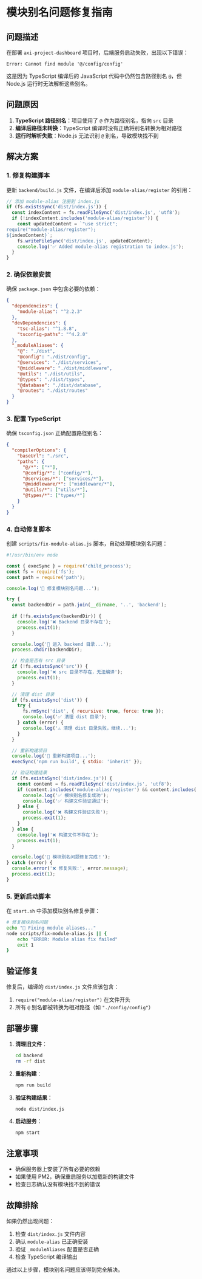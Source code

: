 # 模块别名问题修复指南

## 问题描述

在部署 `axi-project-dashboard` 项目时，后端服务启动失败，出现以下错误：

```
Error: Cannot find module '@/config/config'
```

这是因为 TypeScript 编译后的 JavaScript 代码中仍然包含路径别名 `@`，但 Node.js 运行时无法解析这些别名。

## 问题原因

1. **TypeScript 路径别名**：项目使用了 `@` 作为路径别名，指向 `src` 目录
2. **编译后路径未转换**：TypeScript 编译时没有正确将别名转换为相对路径
3. **运行时解析失败**：Node.js 无法识别 `@` 别名，导致模块找不到

## 解决方案

### 1. 修复构建脚本

更新 `backend/build.js` 文件，在编译后添加 `module-alias/register` 的引用：

```javascript
// 添加 module-alias 注册到 index.js
if (fs.existsSync('dist/index.js')) {
  const indexContent = fs.readFileSync('dist/index.js', 'utf8');
  if (!indexContent.includes('module-alias/register')) {
    const updatedContent = `"use strict";
require("module-alias/register");
${indexContent}`;
    fs.writeFileSync('dist/index.js', updatedContent);
    console.log('✅ Added module-alias registration to index.js');
  }
}
```

### 2. 确保依赖安装

确保 `package.json` 中包含必要的依赖：

```json
{
  "dependencies": {
    "module-alias": "^2.2.3"
  },
  "devDependencies": {
    "tsc-alias": "^1.8.8",
    "tsconfig-paths": "^4.2.0"
  },
  "_moduleAliases": {
    "@": "./dist",
    "@config": "./dist/config",
    "@services": "./dist/services",
    "@middleware": "./dist/middleware",
    "@utils": "./dist/utils",
    "@types": "./dist/types",
    "@database": "./dist/database",
    "@routes": "./dist/routes"
  }
}
```

### 3. 配置 TypeScript

确保 `tsconfig.json` 正确配置路径别名：

```json
{
  "compilerOptions": {
    "baseUrl": "./src",
    "paths": {
      "@/*": ["*"],
      "@config/*": ["config/*"],
      "@services/*": ["services/*"],
      "@middleware/*": ["middleware/*"],
      "@utils/*": ["utils/*"],
      "@types/*": ["types/*"]
    }
  }
}
```

### 4. 自动修复脚本

创建 `scripts/fix-module-alias.js` 脚本，自动处理模块别名问题：

```javascript
#!/usr/bin/env node

const { execSync } = require('child_process');
const fs = require('fs');
const path = require('path');

console.log('🔧 修复模块别名问题...');

try {
  const backendDir = path.join(__dirname, '..', 'backend');
  
  if (!fs.existsSync(backendDir)) {
    console.log('❌ Backend 目录不存在');
    process.exit(1);
  }

  console.log('📁 进入 backend 目录...');
  process.chdir(backendDir);

  // 检查是否有 src 目录
  if (!fs.existsSync('src')) {
    console.log('❌ src 目录不存在，无法编译');
    process.exit(1);
  }

  // 清理 dist 目录
  if (fs.existsSync('dist')) {
    try {
      fs.rmSync('dist', { recursive: true, force: true });
      console.log('✅ 清理 dist 目录');
    } catch (error) {
      console.log('⚠️ 清理 dist 目录失败，继续...');
    }
  }

  // 重新构建项目
  console.log('🔨 重新构建项目...');
  execSync('npm run build', { stdio: 'inherit' });

  // 验证构建结果
  if (fs.existsSync('dist/index.js')) {
    const content = fs.readFileSync('dist/index.js', 'utf8');
    if (content.includes('module-alias/register') && content.includes('./config/config')) {
      console.log('✅ 模块别名修复成功');
      console.log('✅ 构建文件验证通过');
    } else {
      console.log('❌ 构建文件验证失败');
      process.exit(1);
    }
  } else {
    console.log('❌ 构建文件不存在');
    process.exit(1);
  }

  console.log('🎉 模块别名问题修复完成！');
} catch (error) {
  console.error('❌ 修复失败:', error.message);
  process.exit(1);
}
```

### 5. 更新启动脚本

在 `start.sh` 中添加模块别名修复步骤：

```bash
# 修复模块别名问题
echo "🔧 Fixing module aliases..."
node scripts/fix-module-alias.js || {
    echo "ERROR: Module alias fix failed"
    exit 1
}
```

## 验证修复

修复后，编译的 `dist/index.js` 文件应该包含：

1. `require("module-alias/register")` 在文件开头
2. 所有 `@` 别名都被转换为相对路径（如 `"./config/config"`）

## 部署步骤

1. **清理旧文件**：
   ```bash
   cd backend
   rm -rf dist
   ```

2. **重新构建**：
   ```bash
   npm run build
   ```

3. **验证构建结果**：
   ```bash
   node dist/index.js
   ```

4. **启动服务**：
   ```bash
   npm start
   ```

## 注意事项

- 确保服务器上安装了所有必要的依赖
- 如果使用 PM2，确保重启服务以加载新的构建文件
- 检查日志确认没有模块找不到的错误

## 故障排除

如果仍然出现问题：

1. 检查 `dist/index.js` 文件内容
2. 确认 `module-alias` 已正确安装
3. 验证 `_moduleAliases` 配置是否正确
4. 检查 TypeScript 编译输出

通过以上步骤，模块别名问题应该得到完全解决。
